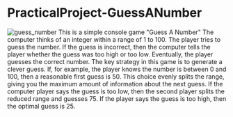 # PracticalProject-GuessANumber
![guess_number](https://github.com/el-ibrahimova/PracticalProject-GuessANumber/assets/145606026/1d012c67-fb9e-4536-9003-9971dc8e45c7)
This is a simple console game "Guess A Number"
The computer thinks of an integer within a range of 1 to 100. The player tries to guess the number. If the guess is incorrect, then the computer tells the player whether the guess was too high or too low. Eventually, the player guesses the correct number.
The key strategy in this game is to generate a clever guess. If, for example, the player knows the number is between 0 and 100, then a reasonable first guess is 50. This choice evenly splits the range, giving you the maximum amount of information about the next guess. If the computer player says the guess is too low, then the second player splits the reduced range and guesses 75. If the player says the guess is too high, then the optimal guess is 25.
